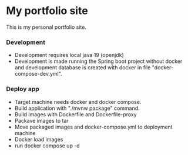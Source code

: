 # My portfolio site

This is my personal portfolio site.

### Development

-   Development requires local java 19 (openjdk)
-   Development is made running the Spring boot project without docker and development database is created with docker in file "docker-compose-dev.yml".

### Deploy app

-   Target machine needs docker and docker compose.
-   Build application with "./mvnw package" command.
-   Build images with Dockerfile and Dockerfile-proxy
-   Packave images to tar
-   Move packaged images and docker-compose.yml to deployment machine
-   Docker load images
-   run docker compose up -d
